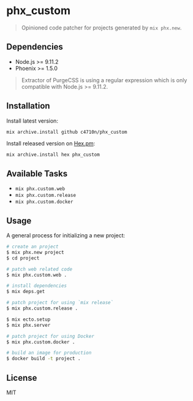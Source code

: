 # phx_custom

> Opinioned code patcher for projects generated by `mix phx.new`.

## Dependencies

- Node.js >= 9.11.2
- Phoenix >= 1.5.0

> Extractor of PurgeCSS is using a regular expression which is only compatible with Node.js >= 9.11.2.

## Installation

Install latest version:

```sh
mix archive.install github c4710n/phx_custom
```

Install released version on [Hex.pm](https://hex.pm/):

```
mix archive.install hex phx_custom
```

## Available Tasks

- `mix phx.custom.web`
- `mix phx.custom.release`
- `mix phx.custom.docker`

## Usage

A general process for initializing a new project:

```sh
# create an project
$ mix phx.new project
$ cd project

# patch web related code
$ mix phx.custom.web .

# install dependencies
$ mix deps.get

# patch project for using `mix release`
$ mix phx.custom.release .

$ mix ecto.setup
$ mix phx.server

# patch project for using Docker
$ mix phx.custom.docker .

# build an image for production
$ docker build -t project .
```

## License

MIT
